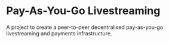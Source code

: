 # Pay-As-You-Go Livestreaming

A project to create a peer-to-peer decentralised pay-as-you-go livestreaming and payments infrastructure.
